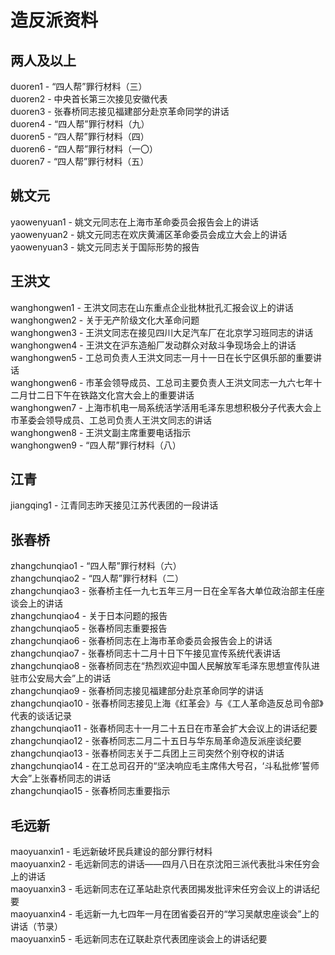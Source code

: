 # 造反派资料

## 两人及以上
duoren1 - “四人帮”罪行材料（三）  
duoren2 - 中央首长第三次接见安徽代表  
duoren3 - 张春桥同志接见福建部分赴京革命同学的讲话  
duoren4 - “四人帮”罪行材料（九）  
duoren5 - “四人帮”罪行材料（四）  
duoren6 - “四人帮”罪行材料（一〇）  
duoren7 - “四人帮”罪行材料（五）  

## 姚文元
yaowenyuan1 - 
姚文元同志在上海市革命委员会报告会上的讲话  
yaowenyuan2 - 姚文元同志在欢庆黄浦区革命委员会成立大会上的讲话  
yaowenyuan3 - 姚文元同志关于国际形势的报告  

## 王洪文
wanghongwen1 - 王洪文同志在山东重点企业批林批孔汇报会议上的讲话  
wanghongwen2 - 关于无产阶级文化大革命问题  
wanghongwen3 - 王洪文同志在接见四川大足汽车厂在北京学习班同志的讲话  
wanghongwen4 - 王洪文在沪东造船厂发动群众对敌斗争现场会上的讲话  
wanghongwen5 - 工总司负责人王洪文同志一月十一日在长宁区俱乐部的重要讲话  
wanghongwen6 - 市革会领导成员、工总司主要负责人王洪文同志一九六七年十二月廿二日下午在铁路文化宫大会上的重要讲话  
wanghongwen7 - 上海市机电一局系统活学活用毛泽东思想积极分子代表大会上市革委会领导成员、工总司负责人王洪文同志的讲话  
wanghongwen8 - 
王洪文副主席重要电话指示  
wanghongwen9 - “四人帮”罪行材料（八）

## 江青
jiangqing1 - 
江青同志昨天接见江苏代表团的一段讲话  

## 张春桥
zhangchunqiao1 - “四人帮”罪行材料（六）  
zhangchunqiao2 - 
“四人帮”罪行材料（二）  
zhangchunqiao3 - 张春桥主任一九七五年三月一日在全军各大单位政治部主任座谈会上的讲话  
zhangchunqiao4 - 关于日本问题的报告  
zhangchunqiao5 - 张春桥同志重要报告  
zhangchunqiao6 - 张春桥同志在上海市革命委员会报告会上的讲话  
zhangchunqiao7 - 张春桥同志十二月十日下午接见宣传系统代表讲话  
zhangchunqiao8 - 张春桥同志在“热烈欢迎中国人民解放军毛泽东思想宣传队进驻市公安局大会”上的讲话  
zhangchunqiao9 - 张春桥同志接见福建部分赴京革命同学的讲话  
zhangchunqiao10 - 张春桥同志接见上海《红革会》与《工人革命造反总司令部》代表的谈话记录  
zhangchunqiao11 - 张春桥同志十一月二十五日在市革会扩大会议上的讲话纪要  
zhangchunqiao12 - 张春桥同志二月二十五日与华东局革命造反派座谈纪要  
zhangchunqiao13 - 张春桥同志关于二兵团上三司突然个别夺权的讲话  
zhangchunqiao14 - 在工总司召开的“坚决响应毛主席伟大号召，‘斗私批修’誓师大会”上张春桥同志的讲话  
zhangchunqiao15 - 张春桥同志重要指示  

## 毛远新
maoyuanxin1 - 毛远新破坏民兵建设的部分罪行材料  
maoyuanxin2 - 毛远新同志的讲话——四月八日在京沈阳三派代表批斗宋任穷会上的讲话  
maoyuanxin3 - 毛远新同志在辽革站赴京代表团揭发批评宋任穷会议上的讲话纪要  
maoyuanxin4 - 毛远新一九七四年一月在团省委召开的“学习吴献忠座谈会”上的讲话（节录）  
maoyuanxin5 - 毛远新同志在辽联赴京代表团座谈会上的讲话纪要  